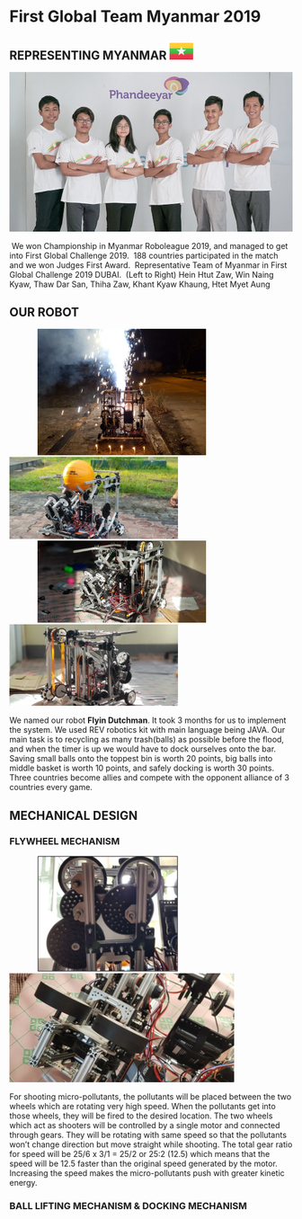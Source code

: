# First Global Team Myanmar 2019

## REPRESENTING MYANMAR <img src="./Photos/MM.svg">
![](./Photos/Team.jpg)

​        We won Championship in Myanmar Roboleague 2019, and managed to get into First Global Challenge 2019.
​        188 countries participated in the match and we won Judges First Award.
​        Representative Team of Myanmar in First Global Challenge 2019 DUBAI.
​        (Left to Right) Hein Htut Zaw, Win Naing Kyaw, Thaw Dar San, Thiha Zaw, Khant Kyaw Khaung, Htet Myet Aung
 
## OUR ROBOT

<img src="./Photos/FlyingDutchman.jpg" width="300" hspace="50"/><img src="./Photos/FlyingDutchman1.jpg" width="300"/> 
<img src="./Photos/FlyingDutchman2.jpg" width="300" hspace="50"/><img src="./Photos/FlyingDutchman3.jpg" width="300"/> 

​We named our robot **Flyin Dutchman**. It took 3 months for us to implement the system. We used REV robotics kit with main language being JAVA. Our main task is to recycling as many trash(balls) as possible before the flood, and when the timer is up we would have to dock ourselves onto the bar. Saving small balls onto the toppest bin is worth 20 points, big balls into middle basket is worth 10 points, and safely docking is worth 30 points. ​Three countries become allies and compete with the opponent alliance of 3 countries every game. 

## MECHANICAL DESIGN
### FLYWHEEL MECHANISM

<img src="./Photos/Gears.jpg" width="250" hspace="50"/><img src="./Photos/ShootingMechanism.jpg" width="400"/> 
   
For shooting micro-pollutants, the pollutants will be placed between the two wheels which are rotating very high speed. When the pollutants get into those wheels, they will be fired to the desired location. 
The two wheels which act as shooters will be controlled by a single motor and connected through gears. They will be rotating with same speed so that the pollutants won’t change direction but move straight while shooting. 
The total gear ratio for speed will be 25/6 x  3/1 = 25/2  or 25:2 (12.5) which means that the speed will be 12.5 faster than the original speed generated by the motor. Increasing the speed makes the micro-pollutants push with greater kinetic energy.

### BALL LIFTING MECHANISM & DOCKING MECHANISM

<!DOCTYPE html>
<html>
<head>
    <style>
        .row {
            display: flex;
            justify-content: space-between;
            align-items: center;
        }

        .column {
            flex: 1;
        }

        .sub-layout {
            display: flex;
            flex-direction: column;
            align-items: center;
        }
    </style>
</head>
<body>
    <div class="row">
        <div class="column">
            <img src="./Photos/Collecting_Mechanism.jpg" width="250" hspace="50" title="Fig: Mechanism for collecting macro-pollutants which is jointed with the docking mechanism" />
        </div>
        <div class="column">
            <div class="sub-layout">
                <img src="./Photos/omni_wheels.jpg" width="250" title="Fig: Base of the robot" />
                <img src="./Photos/LiftMechanism.jpg" width="400" title="Fig: Mechanism for putting macro-pollutants onto the recycle level" />
            </div>
        </div>
    </div>
</body>
</html>

## CODE DESIGN

<img src>

## THE COMPETITION

https://user-images.githubusercontent.com/54346256/211996258-93493e66-cd03-49bf-930e-35b9d26e9ace.mp4

​**Robot Flywheel Mechanism**. The main goal is to grab the balls scattered throughout the floor and shoot them to the top basket.
​**PIDF** control system is used to control the velocity of flywheel and the ball.
​Mathematics and physics are heavily applied to calculate the required input needed.

https://user-images.githubusercontent.com/54346256/211992585-f3b5dea6-e92e-49b8-937c-f766eecf2347.mp4

​Our best game in FGC2019.
​Even though we did not win any top spots, we managed to get **Judges First Award** for implementation, robot design, mathematics concepts, and robot engineering book.



​        Fun bottle cap challenge with the flywheel.




https://user-images.githubusercontent.com/54346256/211996747-ee0f5630-fde8-4506-8937-3ed4b99e426d.mp4

